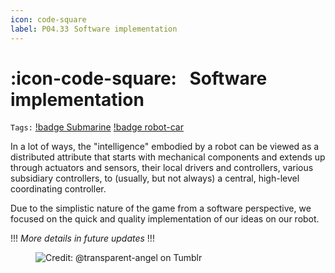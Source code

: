 ```yaml
---
icon: code-square
label: P04.33⠀Software implementation
---
```

# :icon-code-square:⠀Software implementation
`Tags:` [!badge Submarine](/projects/P04-submarine.md) [!badge robot-car]()

In a lot of ways, the "intelligence" embodied by a robot can be viewed as a distributed attribute that starts with mechanical components and extends up through actuators and sensors, their local drivers and controllers, various subsidiary controllers, to (usually, but not always) a central, high-level coordinating controller.

Due to the simplistic nature of the game from a software perspective, we focused on the quick and quality implementation of our ideas on our robot. 

!!!
*More details in future updates*
!!!

<figure>
    <img src="https://64.media.tumblr.com/d103eb823dce2842c673f409f036857b/tumblr_mzx9wrdwFa1snc5kxo1_1280.gifv" alt="Credit: @transparent-angel on Tumblr">
</figure>
